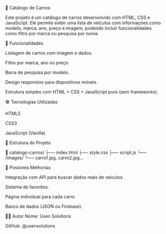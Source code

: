 🚗 Catálogo de Carros:

Este projeto é um catálogo de carros desenvolvido com HTML, CSS e JavaScript. Ele permite exibir uma lista de veículos com informações como modelo, marca, ano, preço e imagem, podendo incluir funcionalidades como filtro por marca ou pesquisa por nome.



🧩 Funcionalidades

Listagem de carros com imagem e dados.

Filtro por marca, ano ou preço.

Barra de pesquisa por modelo.

Design responsivo para dispositivos móveis.

Estrutura simples com HTML + CSS + JavaScript puro (sem frameworks).

🛠 Tecnologias Utilizadas

HTML5

CSS3

JavaScript (Vanilla)

📁 Estrutura do Projeto

📁 catalogo-carros/
├── index.html
├── style.css
├── script.js
└── /images/
    └── carro1.jpg, carro2.jpg...


📌 Possíveis Melhorias

Integração com API para buscar dados reais de veículos.

Sistema de favoritos.

Página individual para cada carro.

Banco de dados (JSON ou Firebase).

👨‍💻 Autor
Nome: Uxen Solutions

GitHub: @uxensolutions

